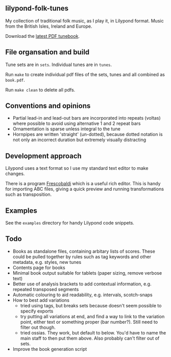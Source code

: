 lilypond-folk-tunes
---

My collection of traditional folk music, as I play it, in Lilypond format. Music from the British Isles, Ireland and Europe.

Download the [latest PDF tunebook](https://github.com/JamesBarwell/lilypond-folk-tunes/releases/latest/download/book.pdf).


## File organsation and build

Tune sets are in `sets`. Individual tunes are in `tunes`.

Run `make` to create individual pdf files of the sets, tunes and all combined as `book.pdf`.

Run `make clean` to delete all pdfs.


## Conventions and opinions

- Partial lead-in and lead-out bars are incorporated into repeats (voltas) where possible to avoid using alternative 1 and 2 repeat bars
- Ornamentation is sparse unless integral to the tune
- Hornpipes are written 'straight' (un-dotted), because dotted notation is not only an incorrect duration but extremely visually distracting


## Development approach

Lilypond uses a text format so I use my standard text editor to make changes.

There is a program [Frescobaldi](https://frescobaldi.org/) which is a useful rich editor. This is handy for importing ABC files, giving a quick preview and running transformations such as transposition.


## Examples

See the `examples` directory for handy Lilypond code snippets.


## Todo

- Books as standalone files, containing arbitary lists of scores. These could be pulled together by rules such as tag keywords and other metadata, e.g. styles, new tunes
- Contents page for books
- Minimal book output suitable for tablets (paper sizing, remove verbose text)
- Better use of analysis brackets to add contextual information, e.g. repeated transposed segments
- Automatic colouring to aid readability, e.g. intervals, scotch-snaps
- How to best add variations
  * tried using tags, but breaks sets because doesn't seem possible to specify exports
  * try putting all variations at end, and find a way to link to the variation point, either text or something proper (bar number?). Still need to filter out though.
  * tried ossias. They work, but default to below. You'd have to name the main staff to then put them above. Also probably can't filter out of sets.
- Improve the book generation script
